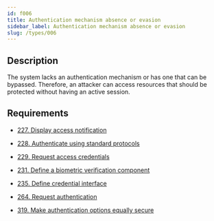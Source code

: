 ```yaml
---
id: f006
title: Authentication mechanism absence or evasion
sidebar_label: Authentication mechanism absence or evasion
slug: /types/006
---
```


## Description

The system lacks an authentication mechanism
or has one that can be bypassed.
Therefore,
an attacker can access resources
that should be protected
without having an active session.

## Requirements

- [227. Display access notification](/criteria/authentication/227)

- [228. Authenticate using standard protocols](/criteria/authentication/228)

- [229. Request access credentials](/criteria/authentication/229)

- [231. Define a biometric verification component](/criteria/authentication/231)

- [235. Define credential interface](/criteria/authentication/235)

- [264. Request authentication](/criteria/authentication/264)

- [319. Make authentication options equally secure](/criteria/authentication/319)
